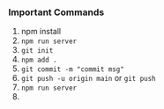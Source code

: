 ### Important Commands

1. npm install
2. `npm run server`
3. `git init`
4. `npm add .`
5. `git commit -m "commit msg"`
6. `git push -u origin main` or `git push`
7. `npm run server`
8. 